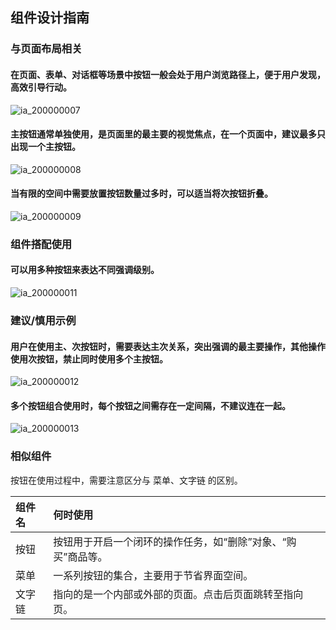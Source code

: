 ## 组件设计指南




### 与页面布局相关

#### 在页面、表单、对话框等场景中按钮一般会处于用户浏览路径上，便于用户发现，高效引导行动。

![ia_200000007](https://tdesign.gtimg.com/site/design/images/ia_200000007.png)



#### 主按钮通常单独使用，是页面里的最主要的视觉焦点，在一个页面中，建议最多只出现一个主按钮。

![ia_200000008](https://tdesign.gtimg.com/site/design/images/ia_200000008.png)



#### 当有限的空间中需要放置按钮数量过多时，可以适当将次按钮折叠。

![ia_200000009](https://tdesign.gtimg.com/site/design/images/ia_200000009.png)



### 组件搭配使用

#### 可以用多种按钮来表达不同强调级别。

![ia_200000011](https://tdesign.gtimg.com/site/design/images/ia_200000011.png)



### 建议/慎用示例


#### 用户在使用主、次按钮时，需要表达主次关系，突出强调的最主要操作，其他操作使用次按钮，禁止同时使用多个主按钮。

![ia_200000012](https://tdesign.gtimg.com/site/design/images/ia_200000012-1762824.jpg)



#### 多个按钮组合使用时，每个按钮之间需存在一定间隔，不建议连在一起。

![ia_200000013](https://tdesign.gtimg.com/site/design/images/ia_200000013-1762831.jpg)



### 相似组件

按钮在使用过程中，需要注意区分与 菜单、文字链 的区别。

| 组件名 | 何时使用                                                     |
| :----- | :----------------------------------------------------------- |
| 按钮   | 按钮用于开启一个闭环的操作任务，如“删除”对象、“购买”商品等。 |
| 菜单   | 一系列按钮的集合，主要用于节省界面空间。                     |
| 文字链 | 指向的是一个内部或外部的页面。点击后页面跳转至指向页。       |